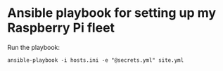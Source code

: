 # Ansible playbook for setting up my Raspberry Pi fleet

Run the playbook:

    ansible-playbook -i hosts.ini -e "@secrets.yml" site.yml
